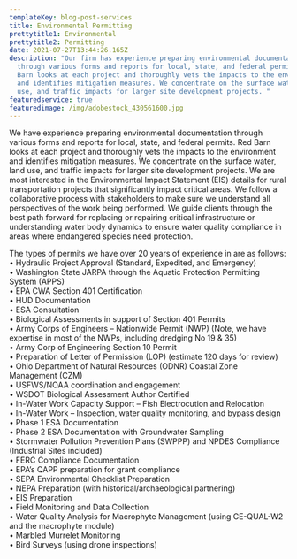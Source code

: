 ```yaml
---
templateKey: blog-post-services
title: Environmental Permitting
prettytitle1: Environmental
prettytitle2: Permitting
date: 2021-07-27T13:44:26.165Z
description: "Our firm has experience preparing environmental documentation
  through various forms and reports for local, state, and federal permits. Red
  Barn looks at each project and thoroughly vets the impacts to the environment
  and identifies mitigation measures. We concentrate on the surface water, land
  use, and traffic impacts for larger site development projects. "
featuredservice: true
featuredimage: /img/adobestock_430561600.jpg
---
```

We have experience preparing environmental documentation through various forms and reports for local, state, and federal permits. Red Barn looks at each project and thoroughly vets the impacts to the environment and identifies mitigation measures. We concentrate on the surface water, land use, and traffic impacts for larger site development projects. We are most interested in the Environmental Impact Statement (EIS) details for rural transportation projects that significantly impact critical areas. We follow a collaborative process with stakeholders to make sure we understand all perspectives of the work being performed. We guide clients through the best path forward for replacing or repairing critical infrastructure or understanding water body dynamics to ensure water quality compliance in areas where endangered species need protection.

The types of permits we have over 20 years of experience in are as follows:\
•	Hydraulic Project Approval (Standard, Expedited, and Emergency)\
•	Washington State JARPA through the Aquatic Protection Permitting System (APPS)\
•	EPA CWA Section 401 Certification\
•	HUD Documentation\
•	ESA Consultation\
•	Biological Assessments in support of Section 401 Permits\
•	Army Corps of Engineers – Nationwide Permit (NWP) (Note, we have expertise in most of the NWPs, including dredging No 19 & 35)\
•	Army Corp of Engineering Section 10 Permit\
•	Preparation of Letter of Permission (LOP) (estimate 120 days for review)\
•	Ohio Department of Natural Resources (ODNR) Coastal Zone Management (CZM)\
•	USFWS/NOAA coordination and engagement\
•	WSDOT Biological Assessment Author Certified\
•	In-Water Work Capacity Support – Fish Electrocution and Relocation\
•	In-Water Work – Inspection, water quality monitoring, and bypass design\
•	Phase 1 ESA Documentation\
•	Phase 2 ESA Documentation with Groundwater Sampling\
•	Stormwater Pollution Prevention Plans (SWPPP) and NPDES Compliance (Industrial Sites included)\
•	FERC Compliance Documentation\
•	EPA’s QAPP preparation for grant compliance\
•	SEPA Environmental Checklist Preparation\
•	NEPA Preparation (with historical/archaeological partnering)\
•	EIS Preparation\
•	Field Monitoring and Data Collection\
•	Water Quality Analysis for Macrophyte Management (using CE-QUAL-W2 and the macrophyte module)\
•	Marbled Murrelet Monitoring\
•	Bird Surveys (using drone inspections)